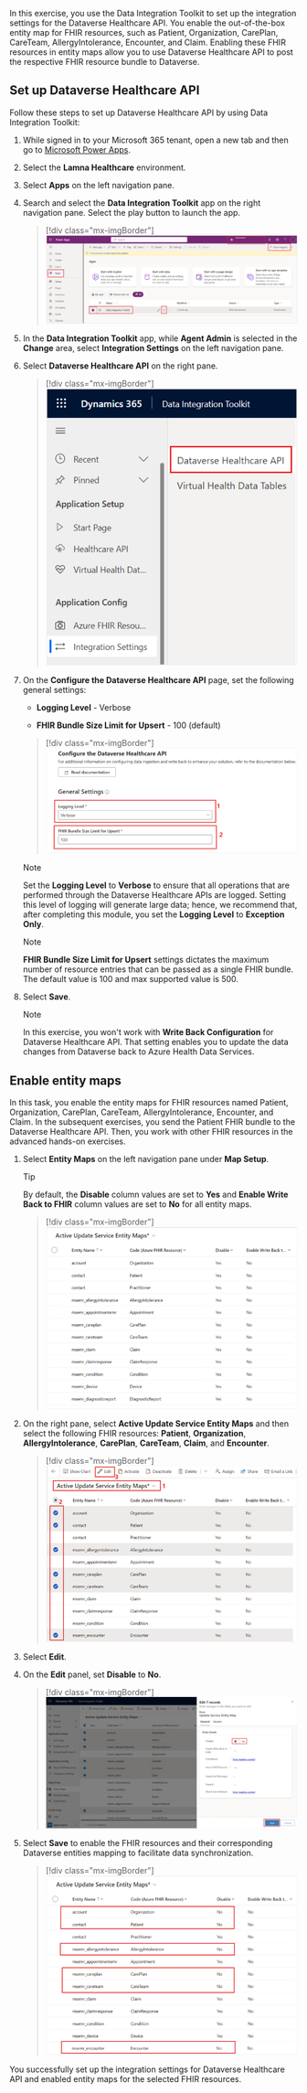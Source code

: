 In this exercise, you use the Data Integration Toolkit to set up the integration settings for the Dataverse Healthcare API. You enable the out-of-the-box entity map for FHIR resources, such as Patient, Organization, CarePlan, CareTeam, AllergyIntolerance, Encounter, and Claim. Enabling these FHIR resources in entity maps allow you to use Dataverse Healthcare API to post the respective FHIR resource bundle to Dataverse.

## Set up Dataverse Healthcare API

Follow these steps to set up Dataverse Healthcare API by using Data Integration Toolkit:

1.  While signed in to your Microsoft 365 tenant, open a new tab and then go to [Microsoft Power Apps](https://make.powerapps.com/?azure-portal=true).

1.  Select the **Lamna Healthcare** environment.

1.  Select **Apps** on the left navigation pane.

1.  Search and select the **Data Integration Toolkit** app on the right navigation pane. Select the play button to launch the app.

	> [!div class="mx-imgBorder"]
	> [![Screenshot of the navigation for Data Integration Toolkit.](../media/data-integration-toolkit.png)](../media/data-integration-toolkit.png#lightbox)

1.  In the **Data Integration Toolkit** app, while **Agent Admin** is selected in the **Change** area, select **Integration Settings** on the left navigation pane.

1.  Select **Dataverse Healthcare API** on the right pane.

	> [!div class="mx-imgBorder"]
	> [![Screenshot of the navigation for Dataverse Healthcare API.](../media/dataverse-healthcare-api.png)](../media/dataverse-healthcare-api.png#lightbox)

1.  On the **Configure the Dataverse Healthcare API** page, set the following general settings:

    -   **Logging Level** - Verbose

    -   **FHIR Bundle Size Limit for Upsert** - 100 (default)

	> [!div class="mx-imgBorder"]
	> [![Screenshot of the General Settings area.](../media/settings.png)](../media/settings.png#lightbox)

	> [!NOTE]
	> Set the **Logging Level** to **Verbose** to ensure that all operations that are performed through the Dataverse Healthcare APIs are logged. Setting this level of logging will generate large data; hence, we recommend that, after completing this module, you set the **Logging Level** to **Exception Only**.

	> [!NOTE]
	> **FHIR Bundle Size Limit for Upsert** settings dictates the maximum number of resource entries that can be passed as a single FHIR bundle. The default value is 100 and max supported value is 500.

1.  Select **Save**.

	> [!NOTE]
	> In this exercise, you won't work with **Write Back Configuration** for Dataverse Healthcare API. That setting enables you to update the data changes from Dataverse back to Azure Health Data Services.

## Enable entity maps

In this task, you enable the entity maps for FHIR resources named Patient, Organization, CarePlan, CareTeam, AllergyIntolerance, Encounter, and Claim. In the subsequent exercises, you send the Patient FHIR bundle to the Dataverse Healthcare API. Then, you work with other FHIR resources in the advanced hands-on exercises.

1.  Select **Entity Maps** on the left navigation pane under **Map Setup**.

	> [!TIP]
	> By default, the **Disable** column values are set to **Yes** and **Enable Write Back to FHIR** column values are set to **No** for all entity maps.

	> [!div class="mx-imgBorder"]
	> [![Screenshot of the entity maps navigation.](../media/entity-maps.png)](../media/entity-maps.png#lightbox)

1.  On the right pane, select **Active Update Service Entity Maps** and then select the following FHIR resources: **Patient**, **Organization**, **AllergyIntolerance**, **CarePlan**, **CareTeam**, **Claim**, and **Encounter**.

	> [!div class="mx-imgBorder"]
	> [![Screenshot of Active Update Service Entity Maps selected in Data Integration Toolkit.](../media/active-maps.png)](../media/active-maps.png#lightbox)

1.  Select **Edit**.

1.  On the **Edit** panel, set **Disable** to **No**.

	> [!div class="mx-imgBorder"]
	> [![Screenshot of the Disable toggle set to No.](../media/disable.png)](../media/disable.png#lightbox)

1.  Select **Save** to enable the FHIR resources and their corresponding Dataverse entities mapping to facilitate data synchronization.

	> [!div class="mx-imgBorder"]
	> [![Screenshot of the enabled entity maps.](../media/enabled-entity-maps.png)](../media/enabled-entity-maps.png#lightbox)

You successfully set up the integration settings for Dataverse Healthcare API and enabled entity maps for the selected FHIR resources.
